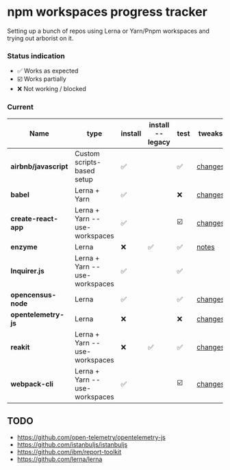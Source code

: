 # npm workspaces progress tracker

Setting up a bunch of repos using Lerna or Yarn/Pnpm workspaces and trying out arborist on it.

### Status indication
- :white_check_mark: Works as expected
- :ballot_box_with_check: Works partially
- :x: Not working / blocked

### Current

|   Name                |   type                        |   install                     | install --legacy              |   test                    |   tweaks  |
|-----------------------|-------------------------------|-------------------------------|-------------------------------|---------------------------|-----------|
| **airbnb/javascript** | Custom scripts-based setup    | :white_check_mark:            |                               | :white_check_mark:        | [changes](https://github.com/ruyadorno/javascript/commit/712b597b81cdd5b25e8557bba20ef850996378a5)     |
| **babel**             | Lerna + Yarn                  | :white_check_mark:            |                               | :x:                       | [changes](https://github.com/ruyadorno/babel/commit/53aa8d315cc7bdf284d656fd206db3f7c0bc4beb)     |
| **create-react-app**  | Lerna + Yarn --use-workspaces | :white_check_mark:            |                               | :ballot_box_with_check:   | [changes](https://github.com/ruyadorno/create-react-app/commit/2cfcaf1b0cdc6a1119abce18bcbe7812e7d35005)   |
| **enzyme**            | Lerna                         | :x:                           | :white_check_mark:            | :white_check_mark:        | [notes](https://github.com/ruyadorno/enzyme/commit/7b5a0696717d511957a0d32fc83abdbc636642b1)      |
| **Inquirer.js**       | Lerna + Yarn --use-workspaces | :white_check_mark:            |                               | :white_check_mark:        |           |
| **opencensus-node**   | Lerna                         | :white_check_mark:            |                               | :white_check_mark:        | [changes](https://github.com/ruyadorno/opencensus-node/commit/bb237277657010e969f35a7f29108fa32162eedf)  |
| **opentelemetry-js**  | Lerna                         | :x:                           |                               | :x:                       | [changes](https://github.com/ruyadorno/opentelemetry-js/commit/eb7cc68f1f1a6e26a6047fcccecbcd1a7dd4c5bb)  |
| **reakit**            | Lerna + Yarn --use-workspaces | :x:                           | :white_check_mark:            | :white_check_mark:        | [changes](https://github.com/ruyadorno/reakit/commit/cbc82a44210f22e3fbb2f00c697d9c43cdc9773b)    |
| **webpack-cli**       | Lerna + Yarn --use-workspaces | :white_check_mark:            |                               | :ballot_box_with_check:   | [changes](https://github.com/ruyadorno/webpack-cli/commit/140bd24f46673dad9e222652ad61499ed616f003)   |

## TODO

- https://github.com/open-telemetry/opentelemetry-js
- https://github.com/istanbuljs/istanbuljs
- https://github.com/ibm/report-toolkit
- https://github.com/lerna/lerna
